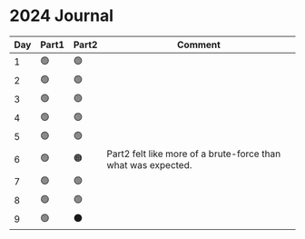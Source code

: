 # 2024 Journal

| Day | Part1          | Part2           | Comment                                                       |
| --- | -------------- | --------------- | ------------------------------------------------------------- |
| 1   | :green_circle: | :green_circle:  |                                                               |
| 2   | :green_circle: | :green_circle:  |                                                               |
| 3   | :green_circle: | :green_circle:  |                                                               |
| 4   | :green_circle: | :green_circle:  |                                                               |
| 5   | :green_circle: | :green_circle:  |                                                               |
| 6   | :green_circle: | :orange_circle: | Part2 felt like more of a brute-force than what was expected. |
| 7   | :green_circle: | :green_circle:  |                                                               |
| 8   | :green_circle: | :green_circle:  |                                                               |
| 9   | :green_circle: | :black_circle:  |                                                               |